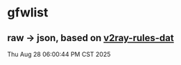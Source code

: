 # gfwlist
## raw -> json, based on [v2ray-rules-dat](https://github.com/Loyalsoldier/v2ray-rules-dat)
Thu Aug 28 06:00:44 PM CST 2025

